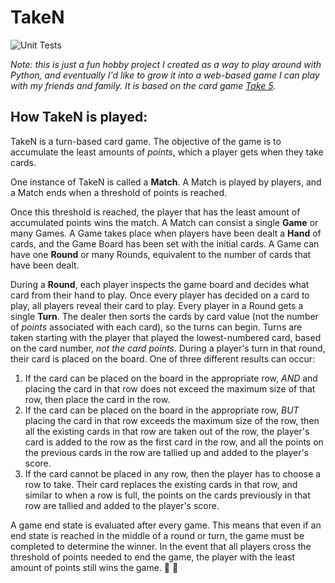 # TakeN
![Unit Tests](https://github.com/vinaygahlawat/taken/actions/workflows/taken-python-unittest.yml/badge.svg?event=push)

*Note: this is just a fun hobby project I created as a way to play around with Python, and eventually I'd like to grow it into a web-based game I can play with my friends and family. It is based on the card game [Take 5](https://gamerules.com/rules/take-5/).*

## How TakeN is played:
TakeN is a turn-based card game. The objective of the game is to accumulate the least amounts of *points*, which a player gets when they take cards.

One instance of TakeN is called a **Match**. A Match is played by players, and a Match ends when a threshold of points is reached.

Once this threshold is reached, the player that has the least amount of accumulated points wins the match.
A Match can consist a single **Game** or many Games. A Game takes place when players have been dealt a **Hand** of cards, and the Game Board has been set with the initial cards.
A Game can have one **Round** or many Rounds, equivalent to the number of cards that have been dealt.

During a **Round**, each player inspects the game board and decides what card from their hand to play. Once every player has decided on a card to play, all players reveal their card to play.
Every player in a Round gets a single **Turn**. The dealer then sorts the cards by card value (not the number of *points* associated with each card), so the turns can begin. Turns are taken starting with the player that played the lowest-numbered card, based on the card number, *not the card points*. During a player's turn in that round, their card is placed on the board. One of three different results can occur:
1. If the card can be placed on the board in the appropriate row, *AND* and placing the card in that row does not exceed the maximum size of that row, then place the card in the row.
2. If the card can be placed on the board in the appropriate row, *BUT* placing the card in that row exceeds the maximum size of the row, then all the existing cards in that row are taken out of the row, the player's card is added to the row as the first card in the row, and all the points on the previous cards in the row are tallied up and added to the player's score.
3. If the card cannot be placed in any row, then the player has to choose a row to take. Their card replaces the existing cards in that row, and similar to when a row is full, the points on the cards previously in that row are tallied and added to the player's score.

A game end state is evaluated after every game. This means that even if an end state is reached in the middle of a round or turn, the game must be completed to determine the winner. In the event that all players cross the threshold of points needed to end the game, the player with the least amount of points still wins the game. 🙌 🥇

